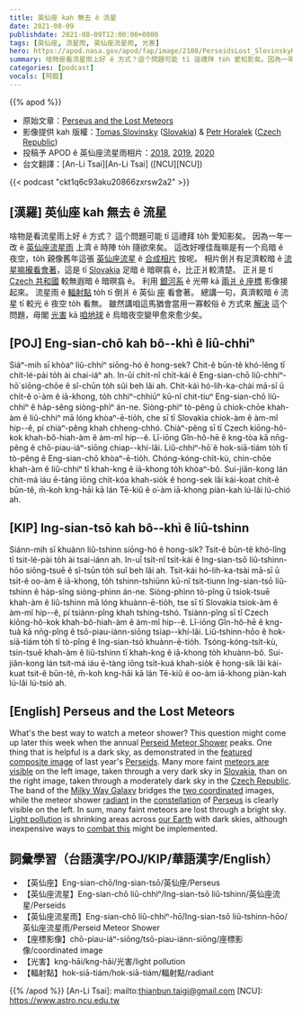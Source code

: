 ```yaml
---
title: 英仙座 kah 無去 ê 流星
date: 2021-08-09
publishdate: 2021-08-09T12:00:00+0800
tags: [英仙座, 流星雨, 英仙座流星雨, 光害]
hero: https://apod.nasa.gov/apod/fap/image/2108/PerseidsLost_SlovinskyHoralek_1080.jpg
summary: 啥物是看流星雨上好 ê 方式？這个問題可能 tī 這禮拜 to̍h 愛知影矣。因為一年一改 ê 英仙座流星雨 上濟 ê 時陣 to̍h 隨欲來矣。
categories: [podcast]
vocals: [阿錕]
---
```


{{% apod %}}

- 原始文章：[Perseus and the Lost Meteors](https://apod.nasa.gov/apod/ap210809.html)
- 影像提供 kah 版權：[Tomas Slovinsky](https://slovinsky.art/#about) ([Slovakia](https://en.wikipedia.org/wiki/Slovakia)) & [Petr Horalek](https://www.petrhoralek.com/#about-1) ([Czech Republic](https://en.wikipedia.org/wiki/Czech_Republic))
- 投稿予 APOD ê 英仙座流星雨相片：[2018](https://www.facebook.com/media/set/?vanity=APOD.Sky&set=a.1543789772391903), [2019](https://www.facebook.com/media/set/?vanity=APOD.Sky&set=a.2051847908252751), [2020](https://www.facebook.com/media/set/?vanity=APOD.Sky&set=a.2859552167482317)
- 台文翻譯：[An-Li Tsai][An-Li Tsai] ([NCU][NCU])

{{< podcast "ckt1q6c93aku20866zxrsw2a2" >}}

## [漢羅] 英仙座 kah 無去 ê 流星
啥物是看流星雨上好 ê 方式？
這个問題可能 tī 這禮拜 to̍h 愛知影矣。
因為一年一改 ê [英仙座流星雨][Perseid Meteor Shower] 上濟 ê 時陣 to̍h 隨欲來矣。
這改好哩佳哉嘛是有一个烏暗 ê 夜空，to̍h 親像舊年這張 [英仙座流星][Perseids] ê [合成相片][featured composite image] 按呢。
相片倒爿有足濟較暗 ê [流星嘛攏看會著][meteors are visible]，這是 tī [Slovakia][Slovakia] 足暗 ê 暗暝翕 ê，比正爿較清楚。
正爿是 tī [Czech 共和國][Czech Republic] 較無遐暗 ê 暗暝翕 ê。
利用 [銀河系][Milky Way Galaxy] ê 光帶 kā [兩爿 ê 座標][two coordinated] 影像接起來。
流星雨 ê [輻射點][radiant] to̍h tī 倒爿 ê 英仙 [座][constellation] 看會著。
總講一句，真濟較暗 ê 流星 tī 較光 ê 夜空 to̍h 看無。
雖然講咱這馬猶會當用一寡較俗 ê 方式來 [解決][combat this] 這个問題，毋閣 [光害][Light pollution] kā [咱地球][our Earth] ê 烏暗夜空變甲愈來愈少矣。

## [POJ] Eng-sian-chō kah bô--khì ê liû-chhiⁿ
Siáⁿ-mih sī khòaⁿ liû-chhiⁿ siōng-hó ê hong-sek?
Chit-ê būn-tê khó-lêng tī chit-lé-pài to̍h ài chai-iáⁿ ah.
In-ūi chi̍t-nî chi̍t-kái ê Eng-sian-chō liû-chhiⁿ-hō͘ siōng-chōe ê sî-chūn to̍h sûi beh lâi ah.
Chit-kái hó-lih-ka-chài mā-sī ū chi̍t-ê o͘-àm ê iā-khong, to̍h chhiⁿ-chhiūⁿ kū-nî chit-tiuⁿ Eng-sian-chō liû-chhiⁿ ê ha̍p-sêng siòng-phìⁿ án-ne.
Siòng-phìⁿ tò-pêng ū chiok-chōe khah-àm ê liû-chhiⁿ mā lóng khòaⁿ-ē-tio̍h, che sī tī Slovakia chiok-àm ê àm-mî hip--ê, pí chiàⁿ-pêng khah chheng-chhó.
Chiàⁿ-pêng sī tī Czech kiōng-hô-kok khah-bô-hiah-àm ê àm-mî hip--ê.
Lī-iōng Gîn-hô-hē ê kng-tòa kā nn̄g-pêng ê chō-piau-iáⁿ-siōng chiap--khí-lâi.
Liû-chhiⁿ-hō͘ ê hok-siā-tiám to̍h tī tò-pêng ê Eng-sian-chō khòaⁿ-ē-tio̍h.
Chóng-kóng-chi̍t-kù, chin-chōe khah-àm ê liû-chhiⁿ tī khah-kng ê iā-khong to̍h khòaⁿ-bô.
Sui-jiân-kong lán chit-má iáu ē-tàng iōng chi̍t-kóa khah-sio̍k ê hong-sek lâi kái-koat chit-ê būn-tê, m̄-koh kng-hāi kā lán Tē-kiû ê o͘-àm iā-khong piàn-kah lú-lâi lú-chió ah.

## [KIP] Ing-sian-tsō kah bô--khì ê liû-tshinn
Siánn-mih sī khuànn liû-tshinn siōng-hó ê hong-sik?
Tsit-ê būn-tê khó-lîng tī tsit-lé-pài to̍h ài tsai-iánn ah.
In-uī tsi̍t-nî tsi̍t-kái ê Ing-sian-tsō liû-tshinn-hōo siōng-tsuē ê sî-tsūn to̍h suî beh lâi ah.
Tsit-kái hó-lih-ka-tsài mā-sī ū tsi̍t-ê oo-àm ê iā-khong, to̍h tshinn-tshiūnn kū-nî tsit-tiunn Ing-sian-tsō liû-tshinn ê ha̍p-sîng siòng-phìnn án-ne.
Siòng-phìnn tò-pîng ū tsiok-tsuē khah-àm ê liû-tshinn mā lóng khuànn-ē-tio̍h, tse sī tī Slovakia tsiok-àm ê àm-mî hip--ê, pí tsiànn-pîng khah tshing-tshó.
Tsiànn-pîng sī tī Czech kiōng-hô-kok khah-bô-hiah-àm ê àm-mî hip--ê.
Lī-iōng Gîn-hô-hē ê kng-tuà kā nn̄g-pîng ê tsō-piau-iánn-siōng tsiap--khí-lâi.
Liû-tshinn-hōo ê hok-siā-tiám to̍h tī tò-pîng ê Ing-sian-tsō khuànn-ē-tio̍h.
Tsóng-kóng-tsi̍t-kù, tsin-tsuē khah-àm ê liû-tshinn tī khah-kng ê iā-khong to̍h khuànn-bô.
Sui-jiân-kong lán tsit-má iáu ē-tàng iōng tsi̍t-kuá khah-sio̍k ê hong-sik lâi kái-kuat tsit-ê būn-tê, m̄-koh kng-hāi kā lán Tē-kiû ê oo-àm iā-khong piàn-kah lú-lâi lú-tsió ah.

## [English] Perseus and the Lost Meteors
What's the best way to watch a meteor shower?
This question might come up later this week when the annual [Perseid Meteor Shower][Perseid Meteor Shower] peaks.
One thing that is helpful is a dark sky, as demonstrated in the [featured composite image][featured composite image] of last year's [Perseids][Perseids].
Many more faint [meteors are visible][meteors are visible] on the left image, taken through a very dark sky in [Slovakia][Slovakia], than on the right image, taken through a moderately dark sky in the [Czech Republic][Czech Republic].
The band of the [Milky Way Galaxy][Milky Way Galaxy] bridges the [two coordinated][two coordinated] images, while the meteor shower [radiant][radiant] in the [constellation][constellation] of [Perseus][Perseus] is clearly visible on the left.
In sum, many faint meteors are lost through a bright sky.
[Light pollution][Light pollution] is shrinking areas across [our Earth][our Earth] with dark skies, although inexpensive ways to [combat this][combat this] might be implemented.

## 詞彙學習（台語漢字/POJ/KIP/華語漢字/English）
- 【英仙座】Eng-sian-chō/Ing-sian-tsō/英仙座/Perseus
- 【英仙座流星】Eng-sian-chō liû-chhiⁿ/Ing-sian-tsō liû-tshinn/英仙座流星/Perseids
- 【英仙座流星雨】Eng-sian-chō liû-chhiⁿ-hō͘/Ing-sian-tsō liû-tshinn-hōo/英仙座流星雨/Perseid Meteor Shower
- 【座標影像】chō-piau-iáⁿ-siōng/tsō-piau-iánn-siōng/座標影像/coordinated image
- 【光害】kng-hāi/kng-hāi/光害/light pollution
- 【輻射點】hok-siā-tiám/hok-siā-tiám/輻射點/radiant


{{% /apod %}}
[An-Li Tsai]: mailto:thianbun.taigi@gmail.com
[NCU]: https://www.astro.ncu.edu.tw

[Perseid Meteor Shower]:https://www.rmg.co.uk/stories/topics/perseid-meteor-shower-guide-uk-when-where-to-see
[featured composite image]:https://www.petrhoralek.com/?p=22819
[Perseids]:https://en.wikipedia.org/wiki/Perseids
[meteors are visible]:https://solarsystem.nasa.gov/skywatching/whats-up/
[Slovakia]:https://en.wikipedia.org/wiki/Slovakia
[Czech Republic]:https://en.wikipedia.org/wiki/Czech_Republic
[Milky Way Galaxy]:https://solarsystem.nasa.gov/resources/285/the-milky-way-galaxy/
[two coordinated]:https://static.boredpanda.com/blog/wp-content/uploads/2019/04/travelling-cuddling-stray-cats-istanbul-orin-fb12-png__700.jpg
[radiant]:https://apod.nasa.gov/apod/ap200512.html
[constellation]:https://www.iau.org/public/themes/constellations/
[Perseus]:https://en.wikipedia.org/wiki/Perseus_(constellation)
[Light pollution]:https://apod.nasa.gov/apod/ap200408.html
[our Earth]:https://apod.nasa.gov/apod/ap160630.html
[combat this]:https://www.darksky.org/light-pollution/light-pollution-solutions/
